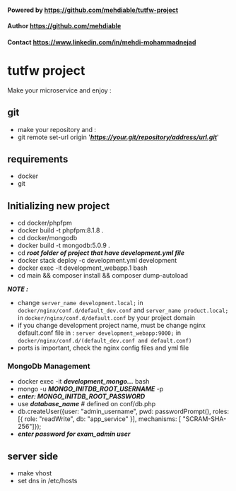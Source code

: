 #### Powered by https://github.com/mehdiable/tutfw-project
#### Author https://github.com/mehdiable
#### Contact https://www.linkedin.com/in/mehdi-mohammadnejad

# tutfw project
Make your microservice and enjoy :

## git 
- make your repository and :
- git remote set-url origin '___https://your.git/repository/address/url.git___'

## requirements
- docker
- git

## Initializing new project
- cd docker/phpfpm
- docker build -t phpfpm:8.1.8 .
- cd docker/mongodb
- docker build -t mongodb:5.0.9 .
- cd ___root folder of project that have development.yml file___
- docker stack deploy -c development.yml development
- docker exec -it development_webapp.1 bash
- cd main && composer install && composer dump-autoload

___NOTE :___
 - change ```server_name development.local;``` in ```docker/nginx/conf.d/default_dev.conf``` and ```server_name product.local;``` in ```docker/nginx/conf.d/default.conf``` by your project domain
 - if you change development project name, must be change nginx default.conf file in :
```server development_webapp:9000;``` in ```docker/nginx/conf.d/(default_dev.conf and default.conf)```
 - ports is important, check the nginx config files and yml file

### MongoDb Management
- docker exec -it ___development_mongo...___ bash
- mongo -u ___MONGO_INITDB_ROOT_USERNAME___ -p
- ___enter: MONGO_INITDB_ROOT_PASSWORD___
- use ___database_name___ # defined on conf/db.php
- db.createUser({user: "admin_username", pwd: passwordPrompt(), roles: [{ role: "readWrite", db: "app_service" }], mechanisms: [ "SCRAM-SHA-256"]});
- ___enter password for exam_admin user___

## server side
- make vhost
- set dns in /etc/hosts

